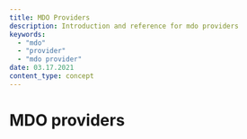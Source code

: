 ```yaml
---
title: MDO Providers
description: Introduction and reference for mdo providers
keywords:
  - "mdo"
  - "provider"
  - "mdo provider"
date: 03.17.2021
content_type: concept
---
```


# MDO providers
